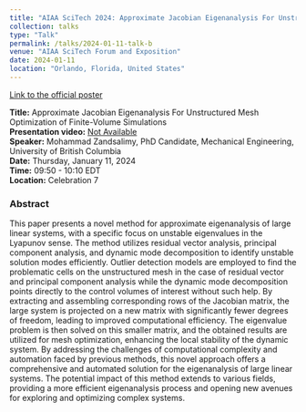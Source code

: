 ```yaml
---
title: "AIAA SciTech 2024: Approximate Jacobian Eigenanalysis For Unstructured Mesh Optimization of Finite-Volume Simulations"
collection: talks
type: "Talk"
permalink: /talks/2024-01-11-talk-b
venue: "AIAA SciTech Forum and Exposition"
date: 2024-01-11
location: "Orlando, Florida, United States"
---
```


[Link to the official poster](https://arc.aiaa.org/doi/10.2514/6.2024-1949)

**Title:** Approximate Jacobian Eigenanalysis For Unstructured Mesh Optimization of Finite-Volume Simulations \
**Presentation video:** [Not Available]() \
**Speaker:** Mohammad Zandsalimy, PhD Candidate, Mechanical Engineering, University of British Columbia \
**Date:**  Thursday, January 11, 2024 \
**Time:**  09:50 - 10:10 EDT \
**Location:** Celebration 7

### Abstract
This paper presents a novel method for approximate eigenanalysis of large linear systems, with a specific focus on unstable eigenvalues in the Lyapunov sense. The method utilizes residual vector analysis, principal component analysis, and dynamic mode decomposition to identify unstable solution modes efficiently. Outlier detection models are employed to find the problematic cells on the unstructured mesh in the case of residual vector and principal component analysis while the dynamic mode decomposition points directly to the control volumes of interest without such help. By extracting and assembling corresponding rows of the Jacobian matrix, the large system is projected on a new matrix with significantly fewer degrees of freedom, leading to improved computational efficiency. The eigenvalue problem is then solved on this smaller matrix, and the obtained results are utilized for mesh optimization, enhancing the local stability of the dynamic system. By addressing the challenges of computational complexity and automation faced by previous methods, this novel approach offers a comprehensive and automated solution for the eigenanalysis of large linear systems. The potential impact of this method extends to various fields, providing a more efficient eigenanalysis process and opening new avenues for exploring and optimizing complex systems.